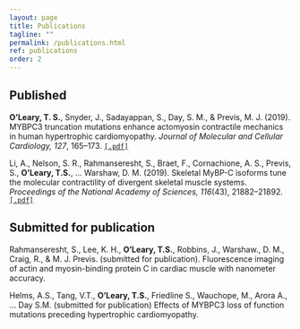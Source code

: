 ```yaml
---
layout: page
title: Publications
tagline: ""
permalink: /publications.html
ref: publications
order: 2
---
```

## Published

**O’Leary, T. S.**, Snyder, J., Sadayappan, S., Day, S. M., & Previs, M. J. (2019). MYBPC3 truncation mutations enhance actomyosin contractile mechanics in human hypertrophic cardiomyopathy. _Journal of Molecular and Cellular Cardiology, 127_, 165–173. <a href="publications/oleary_et_al_2019.pdf" target="_blank"> `[.pdf]` </a>

Li, A., Nelson, S. R., Rahmanseresht, S., Braet, F., Cornachione, A. S., Previs, S., **O’Leary, T.S.**, ... Warshaw, D. M. (2019). Skeletal MyBP-C isoforms tune the molecular contractility of divergent skeletal muscle systems. _Proceedings of the National Academy of Sciences, 116_(43), 21882–21892. <a href="publications/amy_li_pnas.pdf" target="_blank"> `[.pdf]` </a>

## Submitted for publication

Rahmanseresht, S., Lee, K. H.,  **O’Leary, T.S.**,  Robbins, J., Warshaw., D. M., Craig, R., & M. J. Previs. (submitted for publication). Fluorescence imaging of actin and myosin-binding protein C in cardiac muscle with nanometer accuracy.

Helms, A.S., Tang, V.T., **O’Leary, T.S.**, Friedline S., Wauchope, M., Arora A.,  … Day S.M. (submitted for publication) Effects of MYBPC3 loss of function mutations preceding hypertrophic cardiomyopathy.
